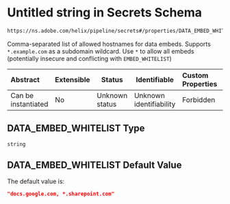 # Untitled string in Secrets Schema

```txt
https://ns.adobe.com/helix/pipeline/secrets#/properties/DATA_EMBED_WHITELIST
```

Comma-separated list of allowed hostnames for data embeds. Supports `*.example.com` as a subdomain wildcard. Use `*` to allow all embeds (potentially insecure and conflicting with `EMBED_WHITELIST`)


| Abstract            | Extensible | Status         | Identifiable            | Custom Properties | Additional Properties | Access Restrictions | Defined In                                                          |
| :------------------ | ---------- | -------------- | ----------------------- | :---------------- | --------------------- | ------------------- | ------------------------------------------------------------------- |
| Can be instantiated | No         | Unknown status | Unknown identifiability | Forbidden         | Allowed               | none                | [secrets.schema.json\*](secrets.schema.json "open original schema") |

## DATA_EMBED_WHITELIST Type

`string`

## DATA_EMBED_WHITELIST Default Value

The default value is:

```json
"docs.google.com, *.sharepoint.com"
```
